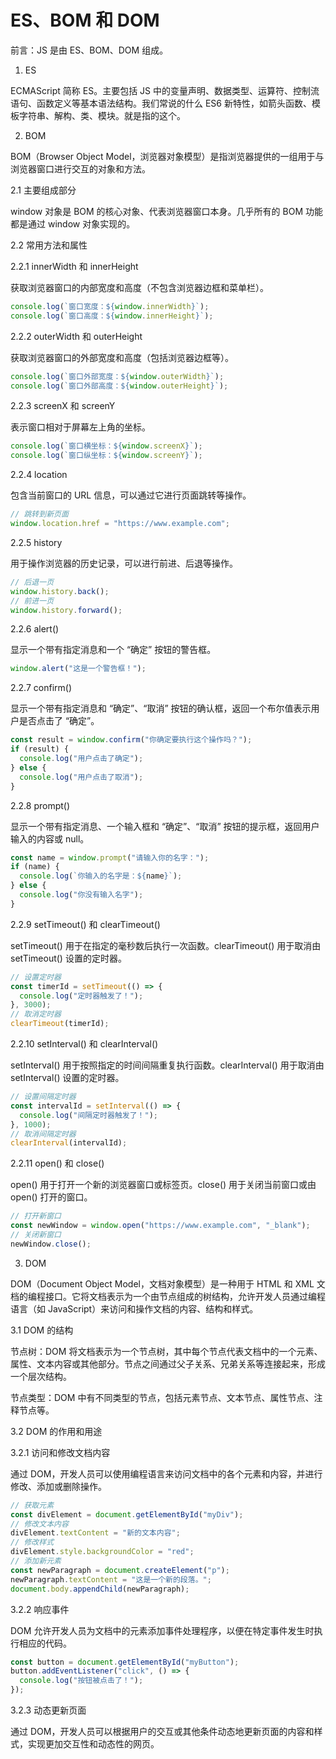 # ES、BOM 和 DOM

前言：JS 是由 ES、BOM、DOM 组成。

1. ES

ECMAScript 简称 ES。主要包括 JS 中的变量声明、数据类型、运算符、控制流语句、函数定义等基本语法结构。我们常说的什么 ES6 新特性，如箭头函数、模板字符串、解构、类、模块。就是指的这个。

2. BOM

BOM（Browser Object Model，浏览器对象模型）是指浏览器提供的一组用于与浏览器窗口进行交互的对象和方法。

2.1 主要组成部分

window 对象是 BOM 的核心对象、代表浏览器窗口本身。几乎所有的 BOM 功能都是通过 window 对象实现的。

2.2 常用方法和属性

2.2.1 innerWidth 和 innerHeight

获取浏览器窗口的内部宽度和高度（不包含浏览器边框和菜单栏）。

```js
console.log(`窗口宽度：${window.innerWidth}`);
console.log(`窗口高度：${window.innerHeight}`);
```

2.2.2 outerWidth 和 outerHeight

获取浏览器窗口的外部宽度和高度（包括浏览器边框等）。

```js
console.log(`窗口外部宽度：${window.outerWidth}`);
console.log(`窗口外部高度：${window.outerHeight}`);
```

2.2.3 screenX 和 screenY

表示窗口相对于屏幕左上角的坐标。

```js
console.log(`窗口横坐标：${window.screenX}`);
console.log(`窗口纵坐标：${window.screenY}`);
```

2.2.4 location

包含当前窗口的 URL 信息，可以通过它进行页面跳转等操作。

```js
// 跳转到新页面
window.location.href = "https://www.example.com";
```

2.2.5 history

用于操作浏览器的历史记录，可以进行前进、后退等操作。

```js
// 后退一页
window.history.back();
// 前进一页
window.history.forward();
```

2.2.6 alert()

显示一个带有指定消息和一个 “确定” 按钮的警告框。

```js
window.alert("这是一个警告框！");
```

2.2.7 confirm()

显示一个带有指定消息和 “确定”、“取消” 按钮的确认框，返回一个布尔值表示用户是否点击了 “确定”。

```js
const result = window.confirm("你确定要执行这个操作吗？");
if (result) {
  console.log("用户点击了确定");
} else {
  console.log("用户点击了取消");
}
```

2.2.8 prompt()

显示一个带有指定消息、一个输入框和 “确定”、“取消” 按钮的提示框，返回用户输入的内容或 null。

```js
const name = window.prompt("请输入你的名字：");
if (name) {
  console.log(`你输入的名字是：${name}`);
} else {
  console.log("你没有输入名字");
}
```

2.2.9 setTimeout() 和 clearTimeout()

setTimeout() 用于在指定的毫秒数后执行一次函数。clearTimeout() 用于取消由 setTimeout() 设置的定时器。

```js
// 设置定时器
const timerId = setTimeout(() => {
  console.log("定时器触发了！");
}, 3000);
// 取消定时器
clearTimeout(timerId);
```

2.2.10 setInterval() 和 clearInterval()

setInterval() 用于按照指定的时间间隔重复执行函数。clearInterval() 用于取消由 setInterval() 设置的定时器。

```js
// 设置间隔定时器
const intervalId = setInterval(() => {
  console.log("间隔定时器触发了！");
}, 1000);
// 取消间隔定时器
clearInterval(intervalId);
```

2.2.11 open() 和 close()

open() 用于打开一个新的浏览器窗口或标签页。close() 用于关闭当前窗口或由 open() 打开的窗口。

```js
// 打开新窗口
const newWindow = window.open("https://www.example.com", "_blank");
// 关闭新窗口
newWindow.close();
```

3. DOM

DOM（Document Object Model，文档对象模型）是一种用于 HTML 和 XML 文档的编程接口。它将文档表示为一个由节点组成的树结构，允许开发人员通过编程语言（如 JavaScript）来访问和操作文档的内容、结构和样式。

3.1 DOM 的结构

节点树：DOM 将文档表示为一个节点树，其中每个节点代表文档中的一个元素、属性、文本内容或其他部分。节点之间通过父子关系、兄弟关系等连接起来，形成一个层次结构。

节点类型：DOM 中有不同类型的节点，包括元素节点、文本节点、属性节点、注释节点等。

3.2 DOM 的作用和用途

3.2.1 访问和修改文档内容

通过 DOM，开发人员可以使用编程语言来访问文档中的各个元素和内容，并进行修改、添加或删除操作。

```js
// 获取元素
const divElement = document.getElementById("myDiv");
// 修改文本内容
divElement.textContent = "新的文本内容";
// 修改样式
divElement.style.backgroundColor = "red";
// 添加新元素
const newParagraph = document.createElement("p");
newParagraph.textContent = "这是一个新的段落。";
document.body.appendChild(newParagraph);
```

3.2.2 响应事件

DOM 允许开发人员为文档中的元素添加事件处理程序，以便在特定事件发生时执行相应的代码。

```js
const button = document.getElementById("myButton");
button.addEventListener("click", () => {
  console.log("按钮被点击了！");
});
```

3.2.3 动态更新页面

通过 DOM，开发人员可以根据用户的交互或其他条件动态地更新页面的内容和样式，实现更加交互性和动态性的网页。
